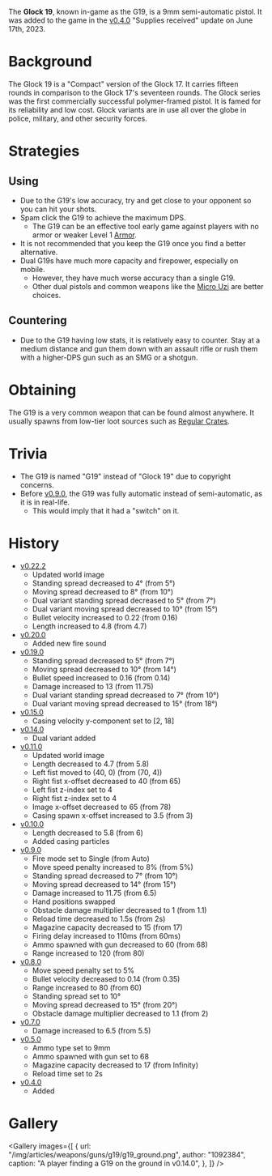 The **Glock 19**, known in-game as the G19, is a 9mm semi-automatic pistol. It was added to the game in the [v0.4.0](https://github.com/HasangerGames/suroi/releases/tag/v0.4.0) "Supplies received" update on June 17th, 2023.

# Background

The Glock 19 is a "Compact" version of the Glock 17. It carries fifteen rounds in comparison to the Glock 17's seventeen rounds. The Glock series was the first commercially successful polymer-framed pistol. It is famed for its reliability and low cost. Glock variants are in use all over the globe in police, military, and other security forces.

# Strategies

## Using

- Due to the G19's low accuracy, try and get close to your opponent so you can hit your shots.
- Spam click the G19 to achieve the maximum DPS.
  - The G19 can be an effective tool early game against players with no armor or weaker Level 1 [Armor](/equipment/armor).
- It is not recommended that you keep the G19 once you find a better alternative.
- Dual G19s have much more capacity and firepower, especially on mobile.
  - However, they have much worse accuracy than a single G19.
  - Other dual pistols and common weapons like the [Micro Uzi](/weapons/guns/micro_uzi) are better choices.

## Countering

- Due to the G19 having low stats, it is relatively easy to counter. Stay at a medium distance and gun them down with an assault rifle or rush them with a higher-DPS gun such as an SMG or a shotgun.

# Obtaining

The G19 is a very common weapon that can be found almost anywhere. It usually spawns from low-tier loot sources such as [Regular Crates](/obstacles/regular_crate).

# Trivia

- The G19 is named "G19" instead of "Glock 19" due to copyright concerns.
- Before [v0.9.0](https://github.com/HasangerGames/suroi/releases/tag/v0.9.0), the G19 was fully automatic instead of semi-automatic, as it is in real-life.
  - This would imply that it had a "switch" on it.

# History
- [v0.22.2](https://github.com/HasangerGames/suroi/releases/tag/v0.22.2)
  - Updated world image
  - Standing spread decreased to 4° (from 5°)
  - Moving spread decreased to 8° (from 10°)
  - Dual variant standing spread decreased to 5° (from 7°)
  - Dual variant moving spread decreased to 10° (from 15°)
  - Bullet velocity increased to 0.22 (from 0.16)
  - Length increased to 4.8 (from 4.7)
- [v0.20.0](https://github.com/HasangerGames/suroi/releases/tag/v0.20.0)
  - Added new fire sound
- [v0.19.0](https://github.com/HasangerGames/suroi/releases/tag/v0.19.0)
  - Standing spread decreased to 5° (from 7°)
  - Moving spread decreased to 10° (from 14°)
  - Bullet speed increased to 0.16 (from 0.14)
  - Damage increased to 13 (from 11.75)
  - Dual variant standing spread decreased to 7° (from 10°)
  - Dual variant moving spread decreased to 15° (from 18°)
- [v0.15.0](https://github.com/HasangerGames/suroi/releases/tag/v0.15.0)
  - Casing velocity y-component set to [2, 18]
- [v0.14.0](https://github.com/HasangerGames/suroi/releases/tag/v0.14.0)
  - Dual variant added
- [v0.11.0](https://github.com/HasangerGames/suroi/releases/tag/v0.11.0)
  - Updated world image
  - Length decreased to 4.7 (from 5.8)
  - Left fist moved to (40, 0) (from (70, 4))
  - Right fist x-offset decreased to 40 (from 65)
  - Left fist z-index set to 4
  - Right fist z-index set to 4
  - Image x-offset decreased to 65 (from 78)
  - Casing spawn x-offset increased to 3.5 (from 3)
- [v0.10.0](https://github.com/HasangerGames/suroi/releases/tag/v0.10.0)
  - Length decreased to 5.8 (from 6)
  - Added casing particles
- [v0.9.0](https://github.com/HasangerGames/suroi/releases/tag/v0.9.0)
  - Fire mode set to Single (from Auto)
  - Move speed penalty increased to 8% (from 5%)
  - Standing spread decreased to 7° (from 10°)
  - Moving spread decreased to 14° (from 15°)
  - Damage increased to 11.75 (from 6.5)
  - Hand positions swapped
  - Obstacle damage multiplier decreased to 1 (from 1.1)
  - Reload time decreased to 1.5s (from 2s)
  - Magazine capacity decreased to 15 (from 17)
  - Firing delay increased to 110ms (from 60ms)
  - Ammo spawned with gun decreased to 60 (from 68)
  - Range increased to 120 (from 80)
- [v0.8.0](https://github.com/HasangerGames/suroi/releases/tag/v0.8.0)
  - Move speed penalty set to 5%
  - Bullet velocity decreased to 0.14 (from 0.35)
  - Range increased to 80 (from 60)
  - Standing spread set to 10°
  - Moving spread decreased to 15° (from 20°)
  - Obstacle damage multiplier decreased to 1.1 (from 2)
- [v0.7.0](https://github.com/HasangerGames/suroi/releases/tag/v0.7.0)
  - Damage increased to 6.5 (from 5.5)
- [v0.5.0](https://github.com/HasangerGames/suroi/releases/tag/v0.5.0)
  - Ammo type set to 9mm
  - Ammo spawned with gun set to 68
  - Magazine capacity decreased to 17 (from Infinity)
  - Reload time set to 2s
- [v0.4.0](https://github.com/HasangerGames/suroi/releases/tag/v0.4.0)
  - Added

# Gallery

<Gallery
  images={[
    {
      url: "/img/articles/weapons/guns/g19/g19_ground.png",
      author: "1092384",
      caption: "A player finding a G19 on the ground in v0.14.0",
    },
  ]}
/>
